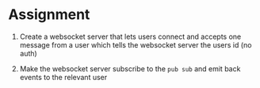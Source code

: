 # Assignment

1.  Create a websocket server that lets users connect and accepts one message from a user which tells the websocket server the users id (no auth)

2.  Make the websocket server subscribe to the `pub sub` and emit back events to the relevant user
